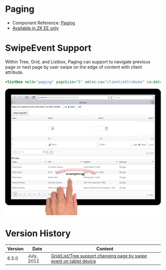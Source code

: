 

# Paging

- Component Reference:
  [Paging]({{site.baseurl}}/zk_component_ref/paging)
- [Available in ZK EE only](http://www.zkoss.org/product/edition.dsp)

# SwipeEvent Support

Within Tree, Grid, and Listbox, Paging can support to navigate previous
page or next page by user swipe on the edge of content with client
attribute.

```xml
<listbox mold="paging" pageSize="5" xmlns:ca="client/attribute" ca:data-swipeable="true"></listbox>
```

![](/zk_component_ref/images/Paging_Tablet_Example.png)

# Version History

| Version | Date       | Content                                                                                                         |
|---------|------------|-----------------------------------------------------------------------------------------------------------------|
| 6.5.0   | July, 2012 | [Grid/List/Tree support changing page by swipe event on tablet device](http://tracker.zkoss.org/browse/ZK-1283) |


